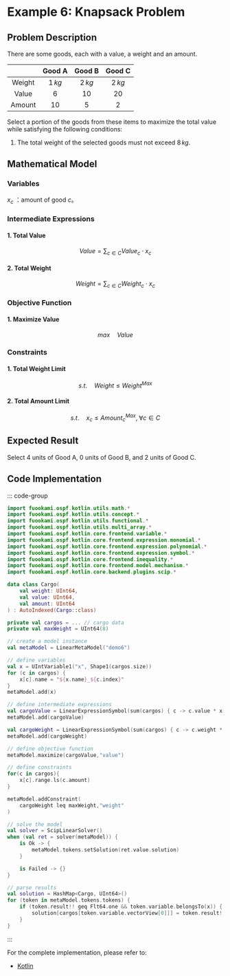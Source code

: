 # Example 6: Knapsack Problem

## Problem Description

There are some goods, each with a value, a weight and an amount.

|        | Good A  | Good B  | Good C  |
| :----: | :-----: | :-----: | :-----: |
| Weight | $1\,kg$ | $2\,kg$ | $2\,kg$ |
| Value  |   $6$   |  $10$   |  $20$   |
| Amount |  $10$   |   $5$   |   $2$   |

Select a portion of the goods from these items to maximize the total value while satisfying the following conditions:

1. The total weight of the selected goods must not exceed $8\,kg$.

## Mathematical Model

### Variables

$x_{c}$ ：amount of good $c$。

### Intermediate Expressions

#### 1. Total Value

$$
Value = \sum_{c \in C} Value_{c} \cdot x_{c}
$$

#### 2. Total Weight

$$
Weight = \sum_{c \in C} Weight_{c} \cdot x_{c}
$$

### Objective Function

#### 1. Maximize Value

$$
max \quad Value
$$

### Constraints

#### 1. Total Weight Limit

$$
s.t. \quad Weight \leq Weight^{Max}
$$

#### 2. Total Amount Limit

$$
s.t. \quad x_{c} \leq Amount^{Max}_{c}, \; \forall c \in C
$$

## Expected Result

Select $4$ units of Good A, $0$ units of Good B, and $2$ units of Good C.

## Code Implementation

::: code-group

```kotlin
import fuookami.ospf.kotlin.utils.math.*
import fuookami.ospf.kotlin.utils.concept.*
import fuookami.ospf.kotlin.utils.functional.*
import fuookami.ospf.kotlin.utils.multi_array.*
import fuookami.ospf.kotlin.core.frontend.variable.*
import fuookami.ospf.kotlin.core.frontend.expression.monomial.*
import fuookami.ospf.kotlin.core.frontend.expression.polynomial.*
import fuookami.ospf.kotlin.core.frontend.expression.symbol.*
import fuookami.ospf.kotlin.core.frontend.inequality.*
import fuookami.ospf.kotlin.core.frontend.model.mechanism.*
import fuookami.ospf.kotlin.core.backend.plugins.scip.*

data class Cargo(
    val weight: UInt64,
    val value: UInt64,
    val amount: UInt64
) : AutoIndexed(Cargo::class)

private val cargos = ... // cargo data
private val maxWeight = UInt64(8)

// create a model instance
val metaModel = LinearMetaModel("demo6")

// define variables
val x = UIntVariable1("x", Shape1(cargos.size))
for (c in cargos) {
    x[c].name = "${x.name}_${c.index}"
}
metaModel.add(x)

// define intermediate expressions
val cargoValue = LinearExpressionSymbol(sum(cargos) { c -> c.value * x[c] }, "value")
metaModel.add(cargoValue)

val cargoWeight = LinearExpressionSymbol(sum(cargos) { c -> c.weight * x[c] }, "weight")
metaModel.add(cargoWeight)

// define objective function
metaModel.maximize(cargoValue,"value")

// define constraints
for(c in cargos){
    x[c].range.ls(c.amount)
}

metaModel.addConstraint(
    cargoWeight leq maxWeight,"weight"
)

// solve the model
val solver = ScipLinearSolver()
when (val ret = solver(metaModel)) {
    is Ok -> {
        metaModel.tokens.setSolution(ret.value.solution)
    }

    is Failed -> {}
}

// parse results
val solution = HashMap<Cargo, UInt64>()
for (token in metaModel.tokens.tokens) {
    if (token.result!! geq Flt64.one && token.variable.belongsTo(x)) {
        solution[cargos[token.variable.vectorView[0]]] = token.result!!.round().toUInt64()
    }
}
```

:::

For the complete implementation, please refer to:

- [Kotlin](https://github.com/fuookami/ospf/blob/main/examples/ospf-kotlin-example/src/main/fuookami/ospf/kotlin/example/core_demo/Demo6.kt)
